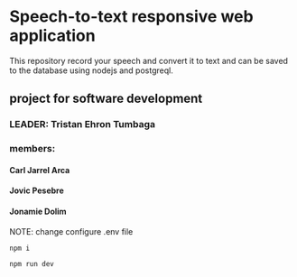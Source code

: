 # Speech-to-text responsive web application

This repository record your speech and convert it to text and can be saved to the database using nodejs and postgreql.

## project for software development

### LEADER: Tristan Ehron Tumbaga

### members:

#### Carl Jarrel Arca

#### Jovic Pesebre

#### Jonamie Dolim

NOTE: change configure .env file


```Installation fo pagckages
npm i
```

```How to run
npm run dev
```


